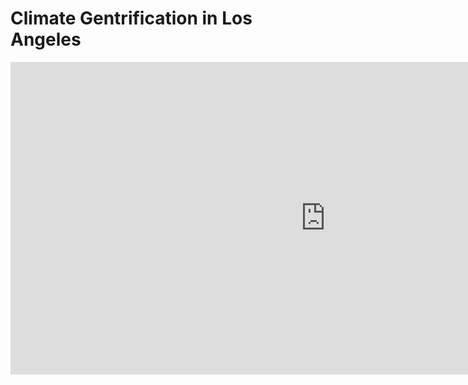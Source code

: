 # Climate Gentrification in Los Angeles
<iframe src="https://storymaps.arcgis.com/stories/0f5313402b2f407e97bea70b1708205f" width="200%" height="500px" frameborder="0" allowfullscreen allow="geolocation"></iframe>
